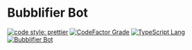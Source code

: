 # Bubblifier Bot

[![code style: prettier](https://img.shields.io/badge/code_style-prettier-ff69b4.svg?style=flat-square&logo=prettier)](https://github.com/prettier/prettier)
[![CodeFactor Grade](https://img.shields.io/codefactor/grade/github/pool-party/bubblifier-bot?logo=codefactor)](https://www.codefactor.io/repository/github/pool-party/bubblifier-bot)
[![TypeScript Lang](https://img.shields.io/github/languages/top/pool-party/bubblifier-bot?logo=TypeScript)](https://typescriptlang.org/)
[![Bubblifier Bot](https://img.shields.io/badge/telegram-Bubblifier_Bot-blue?logo=Telegram)](https://t.me/BubblifierBot/)
